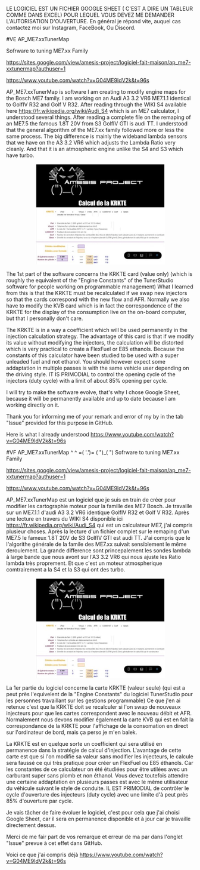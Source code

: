 LE LOGICIEL EST UN FICHIER GOOGLE SHEET ( C'EST A DIRE UN TABLEUR COMME DANS EXCEL) POUR LEQUEL VOUS DEVEZ ME DEMANDER L'AUTORISATION D'OUVERTURE. 
En général je répond vite, auquel cas contactez moi sur Instagram, FaceBook, Ou Discord.

#VE AP_ME7.xxTunerMap

Sofrware to tuning ME7.xx Family

https://sites.google.com/view/amesis-project/logiciel-fait-maison/ap_me7-xxtunermap?authuser=1

https://www.youtube.com/watch?v=G04ME9IdV2k&t=96s

AP_ME7.xxTunerMap is software I am creating to modify engine maps for the Bosch ME7 family.
I am working on an Audi A3 3.2 VR6 ME7.1.1 identical to GolfIV R32 and Golf V R32.
After reading through the WIKI S4 available here https://fr.wikipedia.org/wiki/Audi_S4 which is an ME7 calculator, I understood several things.
After reading a complete file on the remaping of an ME7.5 the famous 1.8T 20V from S3 GolfIV GTI is audi TT.
I understood that the general algorithm of the ME7.xx family followed more or less the same process.
The big difference is mainly the wideband lambda sensors that we have on the A3 3.2 VR6 which adjusts the Lambda Ratio very cleanly.
And that it is an atmospheric engine unlike the S4 and S3 which have turbo.

<p align = "center">
  <img src = "https://github.com/AmesisProject/AP_ME7.xxTunerMap/blob/main/NoReadMe/SharedScreenshot.jpg?raw=true" width = "350" title = "hover text">
</p>

The 1st part of the software concerns the KRKTE card (value only)
(which is roughly the equivalent of the "Engine Constants" of the TunerStudio software for people working on programmable management)
What I learned from this is that the KRKTE must be recalculated if we swap new injectors so that the cards correspond with the new flow and AFR.
Normally we also have to modify the KVB card which is in fact the correspondence of the KRKTE for the display of the consumption live on the on-board computer, but that I personally don't care.

The KRKTE is in a way a coefficient which will be used permanently in the injection calculation strategy.
The advantage of this card is that if we modify its value without modifying the injectors, the calculation will be distorted which is very practical to create a FlexFuel or E85 ethanols.
Because the constants of this calculator have been studied to be used with a super unleaded fuel and not ethanol.
You should however expect some addaptation in multiple passes is with the same vehicle user depending on the driving style.
IT IS PRIMODIAL to control the opening cycle of the injectors (duty cycle) with a limit of about 85% opening per cycle.

I will try to make the software evolve, that's why I chose Google Sheet, because it will be permanently available and up to date because I am working directly on it.

Thank you for informing me of your remark and error of my by in the tab "Issue" provided for this purpose in GitHub.

Here is what I already understood
https://www.youtube.com/watch?v=G04ME9IdV2k&t=96s



#VF AP_ME7.xxTunerMap
  ^ ^
=( '.')=
( ")_( ")
Sofrware to tuning ME7.xx Family

https://sites.google.com/view/amesis-project/logiciel-fait-maison/ap_me7-xxtunermap?authuser=1

https://www.youtube.com/watch?v=G04ME9IdV2k&t=96s

AP_ME7.xxTunerMap est un logiciel que je suis en train de créer pour modifier les cartographie moteur pour la famille des ME7 Bosch.
Je travaille sur un ME7.1.1 d'audi A3 3.2 VR6 identique GolfIV R32 et Golf V R32.
Après une lecture en travers du WIKI S4 disponible ici https://fr.wikipedia.org/wiki/Audi_S4 qui est un calculateur ME7, j'ai compris plusieur choses.
Après la lecture d'un fichier complet sur le remaping d'un ME7.5 le fameux 1.8T 20V de S3 GolfIV GTI est audi TT. 
J'ai compris que le l'algorithe générale de la famile des ME7.xx suivait sensiblement le même deroulement. 
La grande difference sont princepalement les sondes lambda à large bande que nous avont sur l'A3 3.2 VR6 qui nous ajuste les Ratio lambda très proprement.
Et que c'est un moteur atmospherique comtrairement a la S4 et la S3 qui ont des turbo. 

<p align="center">
  <img src="https://github.com/AmesisProject/AP_ME7.xxTunerMap/blob/main/NoReadMe/SharedScreenshot.jpg?raw=true" width="350" title="hover text">
</p>

La 1er partie du logiciel concerne la carte KRKTE (valeur seule)
(qui est a peut près l'equivelent de la "Engine Constants" du logiciel TunerStudio pour les personnes travaillant sur les gestions programmable)
Ce que j'en ai retenue c'est que la KRKTE doit se recalculer si l'on swap de nouveaux injecteurs pour que les cartes correspondent avec le nouveau débit et AFR.
Normalement nous devons modifier également la carte KVB qui est en fait la correspondance de la KRKTE pour l'affichage de la consomation en direct sur l'ordinateur de bord, mais ça perso je m'en balek.

La KRKTE est en quelque sorte un coefficient qui sera utilisé en permanence dans la stratégie de calcul d'injection.
L'avantage de cette carte est que si l'on modifie sa valeur sans modifier les injecteurs, le calcule sera faussé ce qui très pratique pour créer un FlexFuel ou E85 éthanols.
Car les constantes de ce calculateur on été étudiées pour être utilées avec un carburant super sans plomb et non éthanol.
Vous devez toutefois attendre une certaine addaptation en plusieurs passes est avec le même utilisateur du véhicule suivant le style de conduite. 
IL EST PRIMODIAL de contrôler le cycle d'ouverture des injecteurs (duty cycle) avec une limite d'à peut près 85% d'ouverture par cycle. 

Je vais tâcher de faire évoluer le logiciel, c'est pour cela que j'ai choisi Google Sheet, car il sera en permanence disponible et à jour car je travaille directement dessus.

Merci de me fair part de vos remarque et erreur de ma par dans l'onglet "Issue" prevue à cet effet dans GitHub.

Voici ce que j'ai compris déjà
https://www.youtube.com/watch?v=G04ME9IdV2k&t=96s


